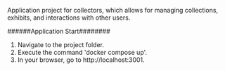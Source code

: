 
Application project for collectors, which allows for managing collections, exhibits, and interactions with other users.

######Application Start########

1. Navigate to the project folder.
2. Execute the command 'docker compose up'.
3. In your browser, go to http://localhost:3001.